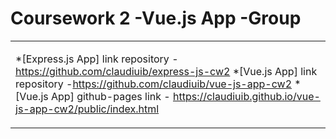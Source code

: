 
# Coursework 2 -Vue.js App -Group 
<table>
<tr>
<td>
  
  *[Express.js App]  link repository -https://github.com/claudiuib/express-js-cw2 
  *[Vue.js App] link repository -https://github.com/claudiuib/vue-js-app-cw2 
  *[Vue.js App] github-pages link - https://claudiuib.github.io/vue-js-app-cw2/public/index.html
  
</td>
</tr>
</table>


